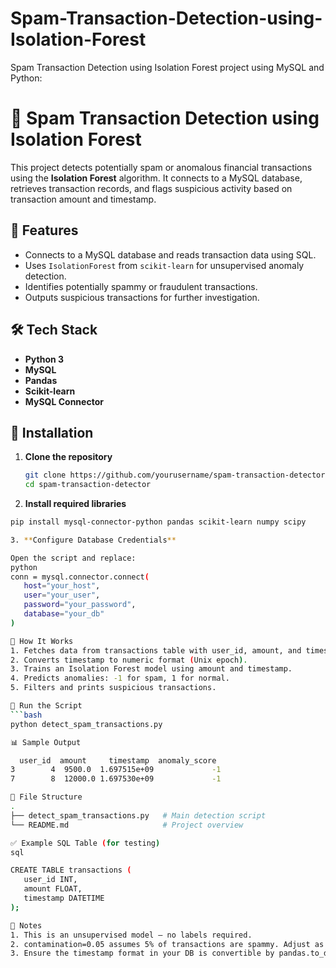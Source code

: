 # Spam-Transaction-Detection-using-Isolation-Forest
Spam Transaction Detection using Isolation Forest project using MySQL and Python:

# 🚨 Spam Transaction Detection using Isolation Forest

This project detects potentially spam or anomalous financial transactions using the **Isolation Forest** algorithm. It connects to a MySQL database, retrieves transaction records, and flags suspicious activity based on transaction amount and timestamp.

## 📌 Features

- Connects to a MySQL database and reads transaction data using SQL.
- Uses `IsolationForest` from `scikit-learn` for unsupervised anomaly detection.
- Identifies potentially spammy or fraudulent transactions.
- Outputs suspicious transactions for further investigation.

## 🛠️ Tech Stack

- **Python 3**
- **MySQL**
- **Pandas**
- **Scikit-learn**
- **MySQL Connector**

## 🔧 Installation

1. **Clone the repository**
   ```bash
   git clone https://github.com/yourusername/spam-transaction-detector.git
   cd spam-transaction-detector
   
2. **Install required libraries**

 ```bash
pip install mysql-connector-python pandas scikit-learn numpy scipy

3. **Configure Database Credentials**

Open the script and replace:
python
conn = mysql.connector.connect(
    host="your_host",
    user="your_user",
    password="your_password",
    database="your_db"
)

🧪 How It Works
1. Fetches data from transactions table with user_id, amount, and timestamp.
2. Converts timestamp to numeric format (Unix epoch).
3. Trains an Isolation Forest model using amount and timestamp.
4. Predicts anomalies: -1 for spam, 1 for normal.
5. Filters and prints suspicious transactions.

🚀 Run the Script
 ```bash
python detect_spam_transactions.py

📊 Sample Output

   user_id  amount     timestamp  anomaly_score
3        4  9500.0  1.697515e+09             -1
7        8  12000.0 1.697530e+09             -1

📁 File Structure
.
├── detect_spam_transactions.py   # Main detection script
└── README.md                     # Project overview

✅ Example SQL Table (for testing)
sql

CREATE TABLE transactions (
    user_id INT,
    amount FLOAT,
    timestamp DATETIME
);

📌 Notes
1. This is an unsupervised model — no labels required.
2. contamination=0.05 assumes 5% of transactions are spammy. Adjust as needed.
3. Ensure the timestamp format in your DB is convertible by pandas.to_datetime().
